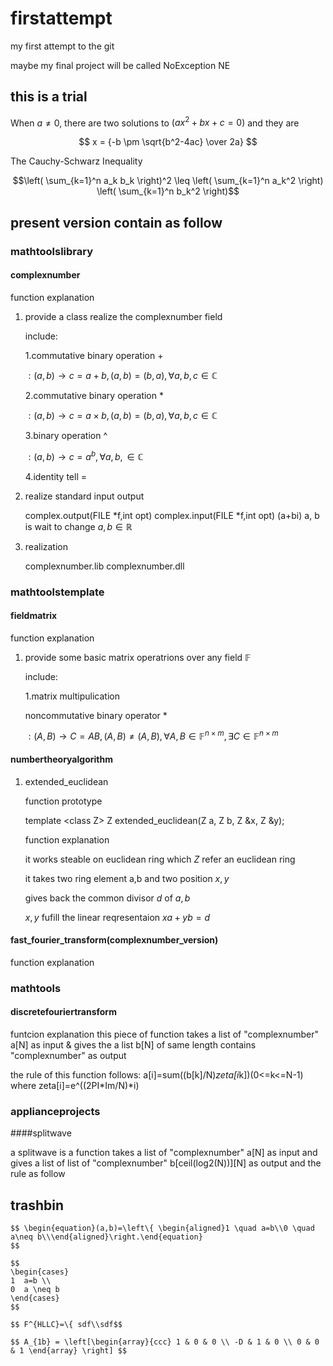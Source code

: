 # firstattempt
my first attempt to the git

maybe my final project will be called NoException NE
## this is a trial

When $a \ne 0$, there are two solutions to $(ax^2 + bx + c = 0)$ and they are 

$$ x = {-b \pm \sqrt{b^2-4ac} \over 2a} $$

The Cauchy-Schwarz Inequality

$$\left( \sum_{k=1}^n a_k b_k \right)^2 \leq \left( \sum_{k=1}^n a_k^2 \right) \left( \sum_{k=1}^n b_k^2 \right)$$

## present version contain as follow

### mathtoolslibrary

#### complexnumber

function explanation
1. provide a class realize the complexnumber field
	
	include:

    1.commutative binary operation $+$ 

	$:(a,b)\rightarrow c=a+b,(a,b)=(b,a),\forall a,b,c\in\mathbb{C}$

	2.commutative binary operation $*$ 

	$:(a,b)\rightarrow c=a\times b,(a,b)=(b,a),\forall a,b,c\in\mathbb{C}$

	3.binary operation ^ 

	$:(a,b)\rightarrow c=a^b,\forall a,b,\in\mathbb{C}$

	4.identity tell $=$



2. realize standard input output

	complex.output(FILE *f,int opt)
	complex.input(FILE *f,int opt)
	(a+bi)
	a, b is wait to change
	$a,b \in \mathbb{R}$


3. realization

	complexnumber.lib
	complexnumber.dll


### mathtoolstemplate

#### fieldmatrix

function explanation
1. provide some basic matrix operatrions over any field $\mathbb{F}$
	
	include:

	1.matrix multipulication

	noncommutative binary operator *

	$:(A,B)\rightarrow C=AB,(A,B)\neq(A,B),\forall A,B\in\mathbb{F}^{n\times m},\exists C \in\mathbb{F}^{n\times m}$


#### numbertheoryalgorithm

1. extended_euclidean

	function prototype

	template \<class Z>
	Z extended_euclidean(Z a, Z b, Z &x, Z &y);

	function explanation

	it works steable on euclidean ring which $Z$ refer an euclidean ring

	it takes two ring element a,b and two position $x,y$

	gives back the common divisor $d$ of $a,b$

	$x,y$ fufill the linear reqresentaion $xa+yb=d$


#### fast_fourier_transform(complexnumber_version)

function explanation


### mathtools

#### discretefouriertransform

funtcion explanation
this piece of function takes a list of "complexnumber" a[N] as input & gives the a list b[N] of same length contains "complexnumber" as  output

the rule of this function follows:
a[i]=sum((b[k]/N)*zeta[i*k])(0<=k<=N-1)
where zeta[i]=e^((2PI*Im/N)*i)

### applianceprojects

####splitwave

a splitwave is a function takes a list of "complexnumber" a[N] as input and gives a list of list of "complexnumber" b[ceil(log2(N))][N] as output and the rule as follow


## trashbin

	$$ \begin{equation}(a,b)=\left\{ \begin{aligned}1 \quad a=b\\0 \quad a\neq b\\\end{aligned}\right.\end{equation}
	$$

	$$
	\begin{cases}
	1  a=b \\ 
	0  a \neq b 
	\end{cases}
	$$

	$$ F^{HLLC}=\{ sdf\\sdf$$

	$$ A_{1b} = \left[\begin{array}{ccc} 1 & 0 & 0 \\ -D & 1 & 0 \\ 0 & 0 & 1 \end{array} \right] $$ 

    
